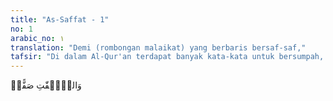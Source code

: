 ```yaml
---
title: "As-Saffat - 1"
no: 1
arabic_no: ١
translation: "Demi (rombongan malaikat) yang berbaris bersaf-saf,"
tafsir: "Di dalam Al-Qur'an terdapat banyak kata-kata untuk bersumpah, yang maksudnya untuk menguatkan kesan yang diberikan dalam ayat-ayatnya. Kata-kata yang dipakai untuk bersumpah itu pastilah kata-kata yang mempunyai arti penting yang menunjukkan kebesaran dan kekuasaan-Nya, misalnya: \"demi matahari\", \"demi malam\", dan sebagainya.\n\nPada ayat ini, Allah berfirman, \"Demi (rombongan malaikat) yang berbaris bersaf-saf.\" Maksudnya ialah demi malaikat-malaikat yang berbaris dalam saf-saf yang lurus dan teratur, dalam melakukan ibadah dan tugas-tugas lain yang diperintahkan Allah. Hal ini mempunyai arti bahwa para malaikat selalu disiplin, teratur, dan rapi dalam melaksanakan tugas dari Allah. Rasulullah bersabda:\n\nRasulullah bersabda, \" Mengapa kamu tidak berbaris seperti malaikat berbaris di hadapan Allah?\" Kami bertanya, \"Bagaimana berbarisnya malaikat di hadapan Allah?\" Rasulullah menjawab, \"Malaikat menyempurnakan barisan depan kemudian merapatkan dan merapikannya.\" (Riwayat Abu Dawud., Ibnu Majah, dan A.hmad dari Jabir bin Samurah)"
---
```


وَالصّٰۤفّٰتِ صَفًّاۙ
